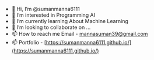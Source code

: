 - 👋 Hi, I’m @sumanmanna6111
- 👀 I’m interested in Programming AI
- 🌱 I’m currently learning About Machine Learning
- 💞️ I’m looking to collaborate on ...
- 📫 How to reach me Email - mannasuman39@gmail.com
- 📫 Portfolio - [https://sumanmanna6111.github.io/](https://sumanmanna6111.github.io/)

<!---
sumanmanna6111/sumanmanna6111 is a ✨ special ✨ repository because its `README.md` (this file) appears on your GitHub profile.
You can click the Preview link to take a look at your changes.
--->
